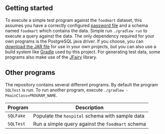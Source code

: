 ## Getting started

To execute a simple test program against the `foodmart` dataset, this assumes you have a correctly configured [password file](https://www.postgresql.org/docs/current/static/libpq-pgpass.html) and a schema named `foodmart` which contains the data.
Simple run `./gradlew run` to execute a query against the data.
The only dependency required for your own programs is the PostgreSQL java driver.
If you choose, you can [download the JAR file](http://central.maven.org/maven2/org/postgresql/postgresql/42.2.5/) for use in your own projects, but you can also use a build system like [Gradle](https://gradle.org/) used by this project.
For generating test data, some programs also make use of the [JFairy](https://www.javadoc.io/doc/io.codearte.jfairy/jfairy/0.5.9) library.

## Other programs

The repository contains several different programs.
By default the program `SQLTest` is run.
To run another program, execute `./gradlew -PmainClass=PROGRAM_NAME`.

| Program   | Description                                      |
|-----------|--------------------------------------------------|
| `SQLFake` | Populate the `hospital` schema with sample data  |
| `SQLTest` | Run a simple query against the `foodmart` schema |
